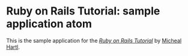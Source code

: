 # Ruby on Rails Tutorial: sample application atom

This is the sample application for 
the [*Ruby on Rails Tutorial*](http://railstutorial.org/)
by [Micheal Hartl](http://michaelhartl.com/).